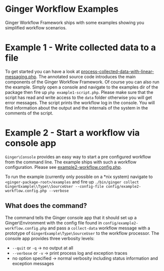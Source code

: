 Ginger Workflow Examples
========================

Ginger Workflow Framework ships with some examples showing you simplified workflow scenarios.

# Example 1 - Write collected data to a file

To get started you can have a look at [process-collected-data-with-linear-messaging.php](process-collected-data-with-linear-messaging.php).
The annotated source code introduces the main components of the Ginger Workflow Framework.
Of course you can also run the example. Simply open a console and navigate to the examples dir of the package then
fire up `php example1-script.php`. Please make sure that the script has read and write access
to the `data` folder otherwise you will get error messages.
The script prints the workflow log in the console. You will find information about the output and the internals of the
system in the comments of the script.

# Example 2 - Start a workflow via console app

`Ginger\Console` provides an easy way to start a pre configured workflow from the command line. The example
ships with such a workflow configuration. Please see [example2-workflow.config.php](config/example2-workflow.config.php).

To run the example (currently only possible on a *nix system) navigate to
`<ginger-package-root>/examples` and fire up
`./bin/ginger collect GingerExample\\Type\\SourceUser --config-file config/example2-workflow.config.php --verbose`

## What does the command?
The command tells the Ginger console app that it should set up a Ginger\Environment with the config file found in `config/example2-workflow.config.php`
and pass a `collect-data` workflow message with a prototype of `GingerExample\Type\SourceUser` to the workflow processor.
The console app provides three verbosity levels:

- `--quit` or  `-q` -> no output at all
- `--verbose` or `-v` -> print process log and exception traces
- no option specified -> normal verbosity including status information and exception messages

